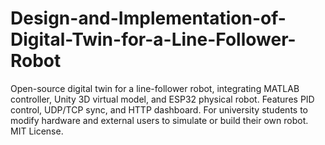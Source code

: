# Design-and-Implementation-of-Digital-Twin-for-a-Line-Follower-Robot
Open-source digital twin for a line-follower robot, integrating MATLAB controller, Unity 3D virtual model, and ESP32 physical robot. Features PID control, UDP/TCP sync, and HTTP dashboard. For university students to modify hardware and external users to simulate or build their own robot. MIT License.
